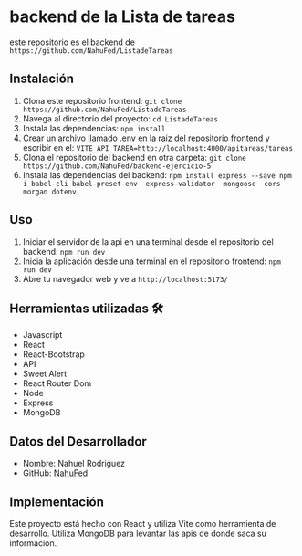 # backend de la Lista de tareas
  este repositorio es el backend de `https://github.com/NahuFed/ListadeTareas`
## Instalación

1. Clona este repositorio frontend: `git clone https://github.com/NahuFed/ListadeTareas`
2. Navega al directorio del proyecto: `cd ListadeTareas`
3. Instala las dependencias: `npm install`
4. Crear un archivo llamado .env en la raiz del repositorio frontend y escribir en el: `VITE_API_TAREA=http://localhost:4000/apitareas/tareas`
5. Clona el repositorio del backend en otra carpeta: `git clone https://github.com/NahuFed/backend-ejercicio-5`
6. Instala las dependencias del backend: `npm install express --save npm i babel-cli babel-preset-env  express-validator  mongoose  cors morgan dotenv`

## Uso

1. Iniciar el servidor de la api en una terminal desde el repositorio del backend: `npm run dev` 
2. Inicia la aplicación desde una terminal en el repositorio frontend: `npm run dev`
3. Abre tu navegador web y ve a `http://localhost:5173/`

## Herramientas utilizadas 🛠
- Javascript
- React
- React-Bootstrap
- API
- Sweet Alert
- React Router Dom
- Node
- Express
- MongoDB
## Datos del Desarrollador

- Nombre: Nahuel Rodriguez
- GitHub: [NahuFed](https://github.com/NahuFed)

## Implementación

Este proyecto está hecho con React y utiliza Vite como herramienta de desarrollo. Utiliza MongoDB para levantar las apis de donde saca su informacion.
